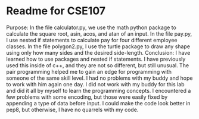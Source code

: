 # Readme for CSE107

Purpose:
In the file calculator.py, we use the math python package to calculate the square root, asin, acos, and atan of an input.
In the file pay.py, I use nested if statements to calculate pay for four different employee classes.
In the file polygon2.py, I use the turtle package to draw any shape using only how many sides and the desired side-length.
Conclusion:
I have learned how to use packages and nested if statements. I have previously used this inside of c++, and they are not so different, but still unusual.
The pair programming helped me to gain an edge for programming with someone of the same skill level. I had no problems with my buddy and hope to work with him again one day.
I did not work with my buddy for this lab and did it all by myself to learn the programming concepts.
I encountered a few problems with some encoding, but those were easily fixed by appending a type of data before input.
I could make the code look better in pep8, but otherwise, I have no quarrels with my code.
